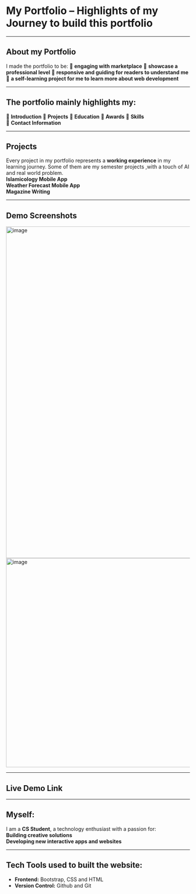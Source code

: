 # My Portfolio – Highlights of my Journey to build this portfolio 
---

## About my Portfolio  
I made the portfolio to be:
🔹 **engaging with marketplace** 
🔹 **showcase a professional level** 
🔹 **responsive and guiding for readers to understand me** 
🔹 **a self-learning project for me to learn more about web development**    

---

## The portfolio mainly highlights my:  
🔹 **Introduction** 
🔹 **Projects** 
🔹 **Education** 
🔹 **Awards** 
🔹 **Skills**   
🔹 **Contact Information**  

---

## Projects  
Every project in my portfolio represents a **working experience** in my learning journey. Some of them are my semester projects ,with a touch of AI and real world problem.  
**Islamicology Mobile App**  
**Weather Forecast Mobile App**  
**Magazine Writing**  

---

## Demo Screenshots
<img width="907" alt="image" src="https://github.com/user-attachments/assets/2ca0736c-a0c5-4769-a0ad-91c1b5b218ed" />
<img width="572" alt="image" src="https://github.com/user-attachments/assets/557bed70-eb24-4a10-98f6-867a45913e79" />


---

## Live Demo Link   

---

## Myself: 
I am a **CS Student**, a technology enthusiast with a passion for:  
**Building creative solutions**  
**Developing new interactive apps and websites**  

---

## Tech Tools used to built the website:   
- **Frontend:** Bootstrap, CSS and HTML
- **Version Control:** Github and Git  
  

